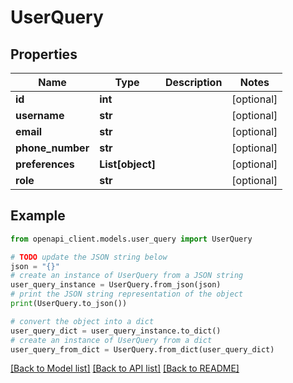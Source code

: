# UserQuery


## Properties

Name | Type | Description | Notes
------------ | ------------- | ------------- | -------------
**id** | **int** |  | [optional] 
**username** | **str** |  | [optional] 
**email** | **str** |  | [optional] 
**phone_number** | **str** |  | [optional] 
**preferences** | **List[object]** |  | [optional] 
**role** | **str** |  | [optional] 

## Example

```python
from openapi_client.models.user_query import UserQuery

# TODO update the JSON string below
json = "{}"
# create an instance of UserQuery from a JSON string
user_query_instance = UserQuery.from_json(json)
# print the JSON string representation of the object
print(UserQuery.to_json())

# convert the object into a dict
user_query_dict = user_query_instance.to_dict()
# create an instance of UserQuery from a dict
user_query_from_dict = UserQuery.from_dict(user_query_dict)
```
[[Back to Model list]](../README.md#documentation-for-models) [[Back to API list]](../README.md#documentation-for-api-endpoints) [[Back to README]](../README.md)



